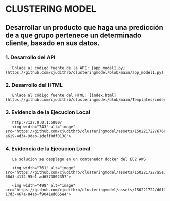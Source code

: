 # CLUSTERING MODEL
## Desarrollar un producto que haga una predicción de a que grupo pertenece un determinado cliente, basado en sus datos.
### 1. Desarrollo del API
       Enlace al código fuente de la API: [app_model1.py](https://github.com/cjudithrb/clusteringmodel/blob/main/app_model1.py)

### 2. Desarrollo del HTML
       Enlace al código fuente del HTML: [index.html](https://github.com/cjudithrb/clusteringmodel/blob/main/Templates/index.html)
       
### 3. Evidencia de la Ejecucion Local
       http://127.0.0.1:5000/
       <img width="743" alt="image" src="https://github.com/cjudithrb/clusteringmodel/assets/150221722/676e0b97-a619-4d34-9dab-1deff0df0138">

### 4. Evidencia de la Ejecucion Local
       La solucion se desplego en un contenedor docker del EC2 AWS

       <img width="761" alt="image" src="https://github.com/cjudithrb/clusteringmodel/assets/150221722/a5e39611-60d3-4112-95e1-ad6573802357">

       <img width="498" alt="image" src="https://github.com/cjudithrb/clusteringmodel/assets/150221722/d0f0904d-17d3-467a-84ab-f9041ed665e4">
